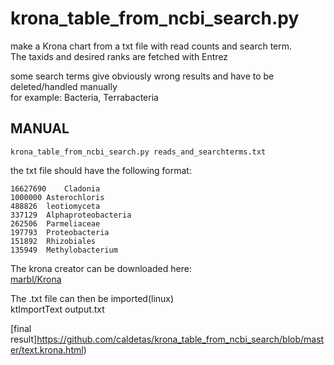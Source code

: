 # krona_table_from_ncbi_search.py

make a Krona chart from a txt file with read counts and search term.  
The taxids and desired ranks are fetched with Entrez  
  
some search terms give obviously wrong results and have to be deleted/handled manually  
for example: Bacteria, Terrabacteria

## MANUAL

    krona_table_from_ncbi_search.py reads_and_searchterms.txt

  

the txt file should have the following format:

    16627690	Cladonia
    1000000	Asterochloris
    488826	leotiomyceta
    337129	Alphaproteobacteria
    262506	Parmeliaceae
    197793	Proteobacteria
    151892	Rhizobiales
    135949	Methylobacterium


The krona creator can be downloaded here:  
[marbl/Krona](https://github.com/marbl/Krona)  
  
The .txt file can then be imported(linux)  
    ktImportText output.txt
  
[final result]https://github.com/caldetas/krona_table_from_ncbi_search/blob/master/text.krona.html)
